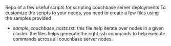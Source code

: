 Repo of a few useful scripts for scripting couchbase server deployments
To customize the scripts to your needs, you need to create a few files using the samples provided
- _sample_couchbase_hosts.txt_: this file help iterate over nodes in a given cluster. the files helps generate 
the right ssh commands to help execute commands across all couchbase server nodes. 

